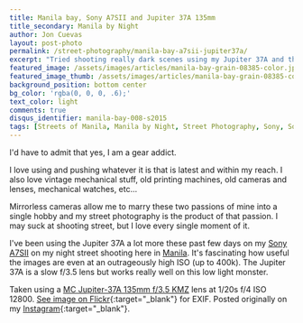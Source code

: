```yaml
---
title: Manila bay, Sony A7SII and Jupiter 37A 135mm
title_secondary: Manila by Night
author: Jon Cuevas
layout: post-photo
permalink: /street-photography/manila-bay-a7sii-jupiter37a/
excerpt: "Tried shooting really dark scenes using my Jupiter 37A and the Sony A7SII"
featured_image: /assets/images/articles/manila-bay-grain-08385-color.jpg
featured_image_thumb: /assets/images/articles/manila-bay-grain-08385-color.jpg
background_position: bottom center
bg_color: 'rgba(0, 0, 0, .6);'
text_color: light
comments: true
disqus_identifier: manila-bay-008-s2015
tags: [Streets of Manila, Manila by Night, Street Photography, Sony, Sony A7Sii, Jupiter 37A, Manila, Photography, Mirrorless]
---
```

<p class="lead">I'd have to admit that yes, I am a gear addict.</p>

I love using and pushing whatever it is that is latest and within my reach. I also love vintage mechanical stuff, old printing machines, old cameras and lenses, mechanical watches, etc... 

Mirrorless cameras allow me to marry these two passions of mine into a single hobby and my street photography is the product of that passion. I may suck at shooting street, but I love every single moment of it.

I've been using the Jupiter 37A a lot more these past few days on my [Sony A7SII][5] on my night street shooting here in [Manila][4]. It's fascinating how useful the images are even at an outrageously high ISO (up to 400k). The Jupiter 37A is a slow f/3.5 lens but works really well on this low light monster.

Taken using a [MC Jupiter-37A 135mm f/3.5 KMZ][6] lens at 1/20s f/4 ISO 12800. [See image on Flickr][1]{:target="_blank"} for EXIF. Posted originally on my [Instagram][2]{:target="_blank"}.

[1]: https://www.flickr.com/photos/archondigital/23941689632/
[2]: https://www.instagram.com/p/_41masGq-U/
[4]: /topic/manila-by-night/
[5]: /topic/sony-a7sii/
[6]: /topic/jupiter-37a/